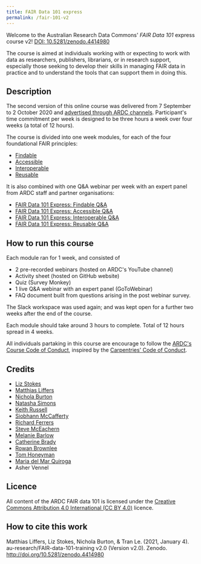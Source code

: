 ```yaml
---
title: FAIR Data 101 express
permalink: /fair-101-v2
---
```


Welcome to the Australian Research Data Commons' *FAIR Data 101* express course v2!
[DOI: 10.5281/zenodo.4414980](https://doi.org/10.5281/zenodo.4414980)

The course is aimed at individuals working with or expecting to work with data as researchers, publishers, librarians, or in research support, especially those seeking to develop their skills in managing FAIR data in practice and to understand the tools that can support them in doing this.

## Description
The second version of this online course was delivered from 7 September to 2 October 2020 and [advertised through ARDC channels](https://ardc.edu.au/events/fair-data-101-express/).
Participant's time commitment per week is designed to be three hours a week over four weeks (a total of 12 hours).

The course is divided into one week modules, for each of the four foundational FAIR  principles:
* [Findable](/findable)
* [Accessible](/accessible)
* [Interoperable](/interoperable)
* [Reusable](/reusable)

It is also combined with one Q&A webinar per week with an expert panel from ARDC staff and partner organisations:

* [FAIR Data 101 Express: Findable Q&A](https://www.youtube.com/watch?v=6KAR4jJVK8I)
* [FAIR Data 101 Express: Accessible Q&A](https://www.youtube.com/watch?v=0tR-K7DKD3Q)
* [FAIR Data 101 Express: Interoperable Q&A](https://www.youtube.com/watch?v=ZeK9z-gLH5Y)
* [FAIR Data 101 Express: Reusable Q&A](https://www.youtube.com/watch?v=55z2WcR1tgk)

## How to run this course

Each module ran for 1 week, and consisted of
* 2 pre-recorded webinars (hosted on ARDC's YouTube channel)
* Activity sheet (hosted on GitHub website)
* Quiz (Survey Monkey)
* 1 live Q&A webinar with an expert panel (GoToWebinar)
* FAQ document built from questions arising in the post webinar survey.

The Slack workspace was used again; and was kept open for a further two weeks after the end of the course.

Each module should take around 3 hours to complete. Total of 12 hours spread in 4 weeks.

All individuals partaking in this course are encourage to follow the [ARDC's Course Code of Conduct](https://tiny.cc/code-conduct), inspired
by the [Carpentries' Code of Conduct](https://docs.carpentries.org/topic_folders/policies/code-of-conduct.html).

## Credits

* [Liz Stokes](https://orcid.org/0000-0002-2973-5647)
* [Matthias Liffers](https://orcid.org/0000-0002-3639-2080)
* [Nichola Burton](https://orcid.org/0000-0003-4470-4846)
* [Natasha Simons](https://orcid.org/0000-0003-0635-1998)
* [Keith Russell](https://orcid.org/0000-0001-5390-2719)
* [Siobhann McCafferty](https://orcid.org/0000-0002-2491-0995)
* [Richard Ferrers](https://orcid.org/0000-0002-2923-9889)
* [Steve McEachern](https://orcid.org/0000-0001-7848-4912)
* [Melanie Barlow](https://orcid.org/0000-0002-3956-5784)
* [Catherine Brady](https://orcid.org/0000-0002-7919-7592)
* [Rowan Brownlee](https://orcid.org/0000-0002-1955-1262)
* [Tom Honeyman](https://orcid.org/0000-0001-9448-4023)
* [Maria del Mar Quiroga](https://orcid.org/0000-0002-8943-2808)
* Asher Vennel

## Licence
All content of the ARDC FAIR data 101 is licensed under the [Creative Commons Attribution 4.0 International (CC BY 4.0)](https://creativecommons.org/licenses/by/4.0/) licence. 

## How to cite this work
Matthias Liffers, Liz Stokes, Nichola Burton, & Tran Le. (2021, January 4). au-research/FAIR-data-101-training v2.0 (Version v2.0). Zenodo. http://doi.org/10.5281/zenodo.4414980
